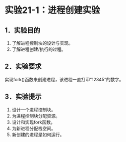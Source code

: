 # 实验21-1：进程创建实验

## 1．实验目的
1)	了解进程控制块的设计与实现。
2)	了解进程创建/执行的过程。

## 2．实验要求
实现fork()函数来创建进程，该进程一直打印“12345”的数字。 

## 3．实验提示
1. 设计一个进程控制块。
2. 为进程控制块分配资源。
3. 设计和实现fork函数。
4. 为新进程分配栈空间。
5. 新创建的进程是如何运行。
